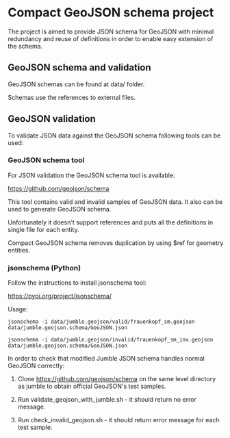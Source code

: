 # Compact GeoJSON schema project

The project is aimed to provide JSON schema for GeoJSON with minimal redundancy and reuse of definitions 
in order to enable easy extension of the schema.

## GeoJSON schema and validation

GeoJSON schemas can be found at data/ folder.

Schemas use the references to external files.

## GeoJSON validation
To validate JSON data against the GeoJSON schema following tools can be used:

### GeoJSON schema tool

For JSON validation the GeoJSON schema tool is available:

https://github.com/geojson/schema

This tool contains valid and invalid samples of GeoJSON data. It also can be used to generate GeoJSON schema. 

Unfortunately it doesn't support references and puts all the definitions in single file for each entity.

Compact GeoJSON schema removes duplication by using $ref for geometry entities.

### jsonschema (Python)

Follow the instructions to install jsonschema tool:

https://pypi.org/project/jsonschema/

Usage:

```
jsonschema -i data/jumble.geojson/valid/frauenkopf_sm.geojson  data/jumble.geojson.schema/GeoJSON.json
```

```
jsonschema -i data/jumble.geojson/invalid/frauenkopf_sm_inv.geojson  data/jumble.geojson.schema/GeoJSON.json
```

In order to check that modified Jumble JSON schema handles normal GeoJSON correctly:

1. Clone https://github.com/geojson/schema on the same level directory as jumble to obtain official GeoJSON's test samples.

2. Run validate_geojson_with_jumble.sh - it should return no error message.

3. Run check_invalid_geojson.sh - it should return error message for each test sample.

